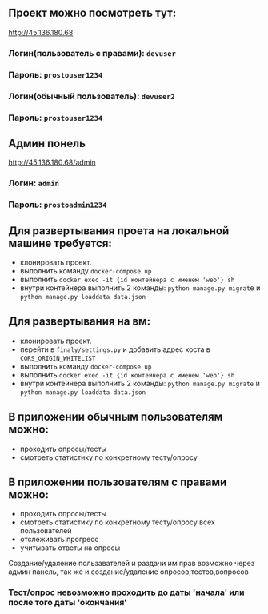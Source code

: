## Проект можно посмотреть тут:
http://45.136.180.68

### Логин(пользователь с правами): `devuser`
### Пароль: `prostouser1234`

### Логин(обычный пользователь): `devuser2`
### Пароль: `prostouser1234`

## Админ понель
http://45.136.180.68/admin

### Логин: `admin`
### Пароль: `prostoadmin1234`

## Для развертывания проета на локальной машине требуется:

- клонировать проект.
- выполнить команду `docker-compose up`
- выполнить `docker exec -it {id контейнера с именем 'web'} sh`
- внутри контейнера выполнить 2 команды: `python manage.py migrat`e и `python manage.py loaddata data.json`

## Для развертывания на вм:

- клонировать проект.
- перейти в `finaly/settings.py` и добавить адрес хоста в `CORS_ORIGIN_WHITELIST`
- выполнить команду `docker-compose up`
- выполнить `docker exec -it {id контейнера с именем 'web'} sh`
- внутри контейнера выполнить 2 команды: `python manage.py migrate` и `python manage.py loaddata data.json`

## В приложении обычным пользователям можно:
- проходить опросы/тесты 
- смотреть статистику по конкретному тесту/опросу 

## В приложении пользователям с правами можно:
- проходить опросы/тесты 
- смотреть статистику по конкретному тесту/опросу всех пользователей 
- отслеживать прогресс 
- учитывать ответы на опросы

Создание/удаление пользавателей и раздачи им прав возможно через админ панель,
так же и создание/удаление опросов,тестов,вопросов

### Тест/опрос невозможно проходить до даты 'начала' или после того даты 'окончания'
